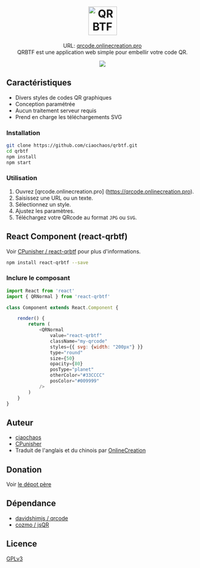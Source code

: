 <h1 align="center"><img alt="QRBTF" src=".github/qrbtf-logo.svg" height="75"></h1>

<p align="center">
    URL: <a href="https://qrcode.onlinecreation.pro" rel="noopener noreferrer" target="_blank">qrcode.onlinecreation.pro</a><br />
    QRBTF est une application web simple pour embellir votre code QR.
</p>

<p align="center">
    <img src="public/img/QRcodes.jpg">
</p>

## Caractéristiques

* Divers styles de codes QR graphiques
* Conception paramétrée
* Aucun traitement serveur requis
* Prend en charge les téléchargements SVG

### Installation

``` bash
git clone https://github.com/ciaochaos/qrbtf.git
cd qrbtf
npm install
npm start
```

### Utilisation

1. Ouvrez [qrcode.onlinecreation.pro] (https://qrcode.onlinecreation.pro).
2. Saisissez une URL ou un texte.
3. Sélectionnez un style.
4. Ajustez les paramètres.
5. Téléchargez votre QRcode au format `JPG` ou `SVG`.

## React Component (react-qrbtf)

Voir [CPunisher / react-qrbtf](https://github.com/cpunisher/react-qrbtf) pour plus d'informations.

``` bash
npm install react-qrbtf --save
```

### Inclure le composant

```js
import React from 'react'
import { QRNormal } from 'react-qrbtf'

class Component extends React.Component {

    render() {
        return (
            <QRNormal
                value="react-qrbtf"
                className="my-qrcode"
                styles={{ svg: {width: "200px"} }}
                type="round"
                size={50}
                opacity={80}
                posType="planet"
                otherColor="#33CCCC"
                posColor="#009999"
            />
        )
    }
}
```

## Auteur

* [ciaochaos](https://github.com/ciaochaos)
* [CPunisher](https://github.com/CPunisher)
* Traduit de l'anglais et du chinois par [OnlineCreation](https://www.onlinecreation.pro)

## Donation

Voir [le dépot père](https://github.com/ciaochaos/qrbtf)

## Dépendance

* [davidshimjs / qrcode](https://github.com/davidshimjs/qrcodejs)
* [cozmo / jsQR](https://github.com/cozmo/jsQR)

## Licence

[GPLv3](LICENSE)
